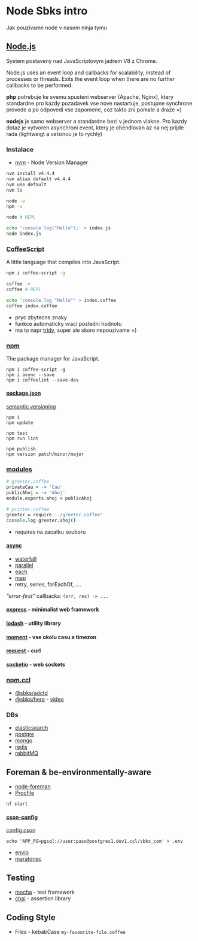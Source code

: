 # Node Sbks intro
Jak pouzivame node v nasem ninja tymu

## [Node.js](https://nodejs.org/)
System postaveny nad JavaScriptovym jadrem V8 z Chrome.

Node.js uses an event loop and callbacks for scalability, instead of processes or threads. Exits the event loop when there are no further callbacks to be performed.

**php** potrebuje ke svemu spusteni webserver (Apache, Nginx), ktery standardne pro kazdy pozadavek vse nove nastartuje, postupne synchrone provede a po odpovedi vse zapomene, coz takto zni pomale a draze =)

**nodejs** je samo webserver a standardne bezi v jednom vlakne. Pro kazdy dotaz je vytvoren asynchroni event, ktery je ohendlovan az na nej prijde rada (lightweigt a vetsinou je to rychly)

### Instalace
- [nvm](https://github.com/creationix/nvm) - Node Version Manager

```bash
nvm install v4.4.4
nvm alias default v4.4.4
nvm use default
nvm ls

node -v
npm -v
```
```bash
node # REPL

echo 'console.log("Hello");' > index.js
node index.js
```

### [CoffeeScript](http://coffeescript.org/)
A little language that compiles into JavaScript.
```bash
npm i coffee-script -g

coffee -v
coffee # REPL

echo 'console.log "Hello"' > index.coffee
coffee index.coffee
```
- pryc zbytecne znaky
- funkce automaticky vraci posledni hodnotu
- ma to napr [tridy](http://coffeescript.org/#classes), super ale skoro nepouzivame =)

### [npm](https://www.npmjs.com/)
The package manager for JavaScript.
```
npm i coffee-script -g
npm i async --save
npm i coffeelint --save-dev
```
#### [package.json](https://github.com/vaiwa/node-intro/blob/master/package.json)
[semantic versioning](https://docs.npmjs.com/getting-started/semantic-versioning)
```
npm i
npm update

npm test
npm run lint
```
```
npm publish
npm version patch/minor/major
```

### [modules](https://nodejs.org/api/modules.html#modules_modules)
```coffee
# greeter.coffee
privateCau = -> 'Cau'
publicAhoj = -> 'Ahoj'
module.exports.ahoj = publicAhoj
```

```coffee
# printer.coffee
greeter = require './greeter.coffee'
console.log greeter.ahoj()
```

- requires na zacatku souboru

#### [async](https://github.com/caolan/async)
- [waterfall](https://github.com/caolan/async#waterfall)
- [parallel](https://github.com/caolan/async#parallel)
- [each](https://github.com/caolan/async#each)
- [map](https://github.com/caolan/async#map)
- retry, series, forEachOf, ....

*“error-first”* callbacks: ```(err, res) -> ...```

#### [express](http://expressjs.com/) - minimalist web framework
#### [lodash](https://lodash.com/docs#_) - utility library
#### [moment](http://momentjs.com/docs/) - vse okolu casu a timezon
#### [request](https://www.npmjs.com/package/request) - curl
#### [socketio](http://socket.io/) - web sockets

### [npm.ccl](http://npm.ccl/)
- [@sbks/adctd](http://npm.ccl/detail/@sbks/adctd)
- [@sbks/hera](http://npm.ccl/detail/@sbks/hera) - [video](https://www.youtube.com/watch?v=sadb7eps1uA)

### DBs
- [elasticsearch](https://www.npmjs.com/package/elasticsearch)
- [postgre](https://github.com/falsecz/easy-pg)
- [mongo](https://www.npmjs.com/package/mongoskin)
- [redis](https://www.npmjs.com/package/redis-url)
- [rabbitMQ](https://www.npmjs.com/package/amqplib)

## Foreman & be-environmentally-aware
- [node-foreman](http://strongloop.github.io/node-foreman/)
- [Procfile](https://github.com/vaiwa/node-intro/blob/master/Procfile)

```
nf start
```

#### [cson-config](https://www.npmjs.com/package/cson-config)
[config.cson](https://github.com/vaiwa/node-intro/blob/master/config.cson)
```
echo 'APP_PG=pgsql://user:pass@postgres1.dev1.ccl/sbks_com' > .env
```

- [envio](http://npm.ccl/detail/@sbks/envio)
- [maratonec](http://maratonec.ccl/projects/444/hera)


## Testing
- [mocha](http://mochajs.org/) - test framework
- [chai](http://chaijs.com/api/bdd/) - assertion library

## Coding Style
- Files - kebabCase ```my-favourite-file.coffee```

